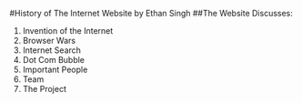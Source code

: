 #History of The Internet Website by Ethan Singh
##The Website Discusses:
1. Invention of the Internet
2. Browser Wars
3. Internet Search
4. Dot Com Bubble
5. Important People
6. Team
7. The Project